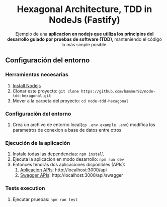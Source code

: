 <h1 align="center">
 Hexagonal Architecture, TDD in NodeJs (Fastify)
</h1>

<p align="center">
  Ejemplo de una <strong>aplicacion en nodejs que utiliza los 
principios del desarrollo guiado por pruebas de software (TDD), </strong> 
manteniendo el código lo más simple posible.
  </p>

## Configuración del entorno

### Herramientas necesarias

1. [Install Nodejs](https://nodejs.org/es/)
2. Clonar este proyecto: `git clone https://github.com/hammer92/node-tdd-hexagonal.git`
3. Mover a la carpeta del proyecto: `cd node-tdd-hexagonal`

### Configuración del entorno

1. Crea un archivo de entorno local(`cp .env.example .env`) modifica los parametros de conexion a base de datos
entre otros

### Ejecución de la aplicación

1. Instale todas las dependencias: `npm install`
2. Ejecuta la aplicacion en modo desarrollo: `npm run dev`
3. Entonces tendrás dos aplicaciones disponibles (APIs):
    1. [Aplicacion APIs](src): http://localhost:3000/api
    2. [Swagger APIs](plugins/swagger.js): http://localhost:3000/api/swagger

### Tests execution

1. Ejecutar pruebas: `npm run test`

[comment]: <> (## 👩‍💻 Project explanation)

[comment]: <> (This project tries to be a MOOC &#40;Massive Open Online Course&#41; platform. It's decoupled from any framework, but it has)

[comment]: <> (some Symfony and Laravel implementations.)

[comment]: <> (### ⛱️ Bounded Contexts)

[comment]: <> (* [Mooc]&#40;src/Mooc&#41;: Place to look in if you wanna see some code 🙂. Massive Open Online Courses public platform with users, videos, notifications, and so on.)

[comment]: <> (* [Backoffice]&#40;src/Backoffice&#41;: Here you'll find the use cases needed by the Customer Support department in order to manage users, courses, videos, and so on.)

[comment]: <> (### 🎯 Hexagonal Architecture)

[comment]: <> (This repository follows the Hexagonal Architecture pattern. Also, it's structured using `modules`.)

[comment]: <> (With this, we can see that the current structure of a Bounded Context is:)

[comment]: <> (```scala)

[comment]: <> ($ tree -L 4 src)

[comment]: <> (src)

[comment]: <> (|-- Mooc // Company subdomain / Bounded Context: Features related to one of the company business lines / products)

[comment]: <> (|   `-- Videos // Some Module inside the Mooc context)

[comment]: <> (|       |-- Application)

[comment]: <> (|       |   |-- Create // Inside the application layer all is structured by actions)

[comment]: <> (|       |   |   |-- CreateVideoCommand.php)

[comment]: <> (|       |   |   |-- CreateVideoCommandHandler.php)

[comment]: <> (|       |   |   `-- VideoCreator.php)

[comment]: <> (|       |   |-- Find)

[comment]: <> (|       |   |-- Trim)

[comment]: <> (|       |   `-- Update)

[comment]: <> (|       |-- Domain)

[comment]: <> (|       |   |-- Video.php // The Aggregate of the Module)

[comment]: <> (|       |   |-- VideoCreatedDomainEvent.php // A Domain Event)

[comment]: <> (|       |   |-- VideoFinder.php)

[comment]: <> (|       |   |-- VideoId.php)

[comment]: <> (|       |   |-- VideoNotFound.php)

[comment]: <> (|       |   |-- VideoRepository.php // The `Interface` of the repository is inside Domain)

[comment]: <> (|       |   |-- VideoTitle.php)

[comment]: <> (|       |   |-- VideoType.php)

[comment]: <> (|       |   |-- VideoUrl.php)

[comment]: <> (|       |   `-- Videos.php // A collection of our Aggregate)

[comment]: <> (|       `-- Infrastructure // The infrastructure of our module)

[comment]: <> (|           |-- DependencyInjection)

[comment]: <> (|           `-- Persistence)

[comment]: <> (|               `--MySqlVideoRepository.php // An implementation of the repository)

[comment]: <> (`-- Shared // Shared Kernel: Common infrastructure and domain shared between the different Bounded Contexts)

[comment]: <> (    |-- Domain)

[comment]: <> (    `-- Infrastructure)

[comment]: <> (```)

[comment]: <> (#### Repository pattern)

[comment]: <> (Our repositories try to be as simple as possible usually only containing 2 methods `search` and `save`.)

[comment]: <> (If we need some query with more filters we use the `Specification` pattern also known as `Criteria` pattern. So we add a)

[comment]: <> (`searchByCriteria` method.)

[comment]: <> (You can see an example [here]&#40;src/Mooc/Courses/Domain/CourseRepository.php&#41;)

[comment]: <> (and its implementation [here]&#40;src/Mooc/Courses/Infrastructure/Persistence/DoctrineCourseRepository.php&#41;.)

[comment]: <> (### Aggregates)

[comment]: <> (You can see an example of an aggregate [here]&#40;src/Mooc/Courses/Domain/Course.php&#41;. All aggregates should)

[comment]: <> (extend the [AggregateRoot]&#40;src/Shared/Domain/Aggregate/AggregateRoot.php&#41;.)

[comment]: <> (### Command Bus)

[comment]: <> (There is 1 implementations of the [command bus]&#40;src/Shared/Domain/Bus/Command/CommandBus.php&#41;.)

[comment]: <> (1. [Sync]&#40;src/Shared/Infrastructure/Bus/Command/InMemorySymfonyCommandBus.php&#41; using the Symfony Message Bus)

[comment]: <> (### Query Bus)

[comment]: <> (The [Query Bus]&#40;src/Shared/Infrastructure/Bus/Query/InMemorySymfonyQueryBus.php&#41; uses the Symfony Message Bus.)

[comment]: <> (### Event Bus)

[comment]: <> (The [Event Bus]&#40;src/Shared/Infrastructure/Bus/Event/InMemory/InMemorySymfonyEventBus.php&#41; uses the Symfony Message Bus.)

[comment]: <> (The [MySql Bus]&#40;src/Shared/Infrastructure/Bus/Event/MySql/MySqlDoctrineEventBus.php&#41; uses a MySql+Pulling as a bus.)

[comment]: <> (The [RabbitMQ Bus]&#40;src/Shared/Infrastructure/Bus/Event/RabbitMq/RabbitMqEventBus.php&#41; uses RabbitMQ C extension.)

[comment]: <> (## 📱 Monitoring)

[comment]: <> (Every time a domain event is published it's exported to Prometheus. You can access to the Prometheus panel [here]&#40;http://localhost:9999/&#41;.)

[comment]: <> (## 🤔 Contributing)

[comment]: <> (There are some things missing &#40;add swagger, improve documentation...&#41;, feel free to add this if you want! If you want)

[comment]: <> (some guidelines feel free to contact us :&#41;)

[comment]: <> (## 🤩 Extra)

[comment]: <> (This code was shown in the [From framework coupled code to #microservices through #DDD]&#40;http://codely.tv/screencasts/codigo-acoplado-framework-microservicios-ddd&#41; talk and doubts where answered in the [DDD y CQRS: Preguntas Frecuentes]&#40;http://codely.tv/screencasts/ddd-cqrs-preguntas-frecuentes/&#41; video.)

[comment]: <> (ción entre microservicios: Event-Driven Architecture]&#40;https://pro.codely.tv/library/comunicacion-entre-microservicios-event-driven-architecture/74823/about/&#41;)